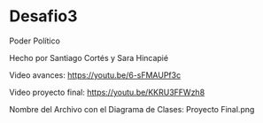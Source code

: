 # Desafio3
 Poder Político

Hecho por Santiago Cortés y Sara Hincapié

Video avances: https://youtu.be/6-sFMAUPf3c

Video proyecto final: https://youtu.be/KKRU3FFWzh8

Nombre del Archivo con el Diagrama de Clases: Proyecto Final.png
